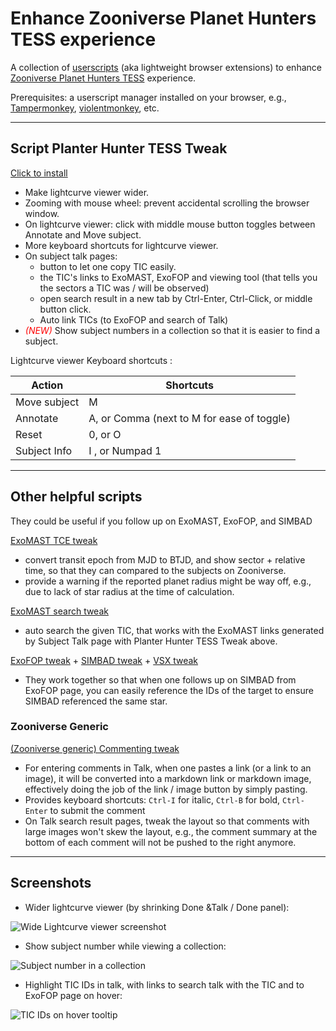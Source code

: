 # Enhance Zooniverse Planet Hunters TESS experience

A collection of [userscripts](https://en.wikipedia.org/wiki/Userscript) (aka lightweight browser extensions) to enhance [Zooniverse Planet Hunters TESS](https://www.zooniverse.org/projects/nora-dot-eisner/planet-hunters-tess/classify) experience.

Prerequisites: a userscript manager installed on your browser, e.g., [Tampermonkey](https://www.tampermonkey.net/), [violentmonkey](https://violentmonkey.github.io/), etc.

---

## Script Planter Hunter TESS Tweak

[Click to install](https://github.com/orionlee/planet_hunters_tess_userscripts/raw/master/zn_planet_hunter_tess.user.js)


- Make lightcurve viewer wider.
- Zooming with mouse wheel: prevent accidental scrolling the browser window.
- On lightcurve viewer: click with middle mouse button toggles between Annotate and Move subject.
- More keyboard shortcuts for lightcurve viewer.
- On subject talk pages:
  - button to let one copy TIC easily.
  - the TIC's links to ExoMAST, ExoFOP and viewing tool (that tells you the sectors a TIC was / will be observed)
  - open search result in a new tab by Ctrl-Enter, Ctrl-Click, or middle button click.
  - Auto link TICs (to ExoFOP and search of Talk)
- *<font color="red">(NEW)</font>* Show subject numbers in a collection so that it is easier to find a subject.

Lightcurve viewer Keyboard shortcuts :

Action | Shortcuts
-------|----------
Move subject| M
Annotate | A, or Comma (next to M for ease of toggle)
Reset | 0, or O
Subject Info| I , or Numpad 1

---

## Other helpful scripts

They could be useful if you follow up on ExoMAST, ExoFOP, and SIMBAD

[ExoMAST TCE tweak](https://github.com/orionlee/planet_hunters_tess_userscripts/raw/master/tess_exomast_tce_tweak.user.js)

- convert transit epoch from MJD to BTJD, and show sector + relative time, so that they can compared to the subjects on Zooniverse.
- provide a warning if the reported planet radius might be way off, e.g., due to lack of star radius at the time of calculation.


[ExoMAST search tweak](https://github.com/orionlee/planet_hunters_tess_userscripts/raw/master/tess_exomast_search_tweak.user.js)

- auto search the given TIC, that works with the ExoMAST links generated by Subject Talk page with Planter Hunter TESS Tweak above.


[ExoFOP tweak](https://github.com/orionlee/planet_hunters_tess_userscripts/raw/master/tess_exofop_tweak.user.js) + [SIMBAD tweak](https://github.com/orionlee/planet_hunters_tess_userscripts/raw/master/tess_simbad_tweak.user.js) +
[VSX tweak](https://github.com/orionlee/planet_hunters_tess_userscripts/raw/master/tess_vsx_tweak.user.js)

- They work together so that when one follows up on SIMBAD from ExoFOP page, you can easily reference the IDs of the target to ensure SIMBAD referenced the same star.


### Zooniverse Generic

[(Zooniverse generic) Commenting tweak](https://github.com/orionlee/planet_hunters_tess_userscripts/raw/master/zn_talk_commenting_tweak.user.js)

- For entering comments in Talk, when one pastes a link (or a link to an image), it will be converted into a markdown link or markdown image, effectively doing the job of the link / image  button by simply pasting.
- Provides keyboard shortcuts: `Ctrl-I` for italic, `Ctrl-B` for bold, `Ctrl-Enter` to submit the comment
- On Talk search result pages, tweak the layout so that comments with large images won't skew the layout, e.g., the comment summary at the bottom of each comment will not be pushed to the right anymore.

---

## Screenshots

- Wider lightcurve viewer (by shrinking Done &Talk / Done panel):

![Wide Lightcurve viewer screenshot](https://imgur.com/Y1vQTo0.png)


- Show subject number while viewing a collection:

![Subject number in a collection](https://imgur.com/X1gAhbf.png)


- Highlight TIC IDs in talk, with links to search talk with the TIC and to ExoFOP page on hover:

![TIC IDs on hover tooltip](https://imgur.com/PThBEPt.png)
